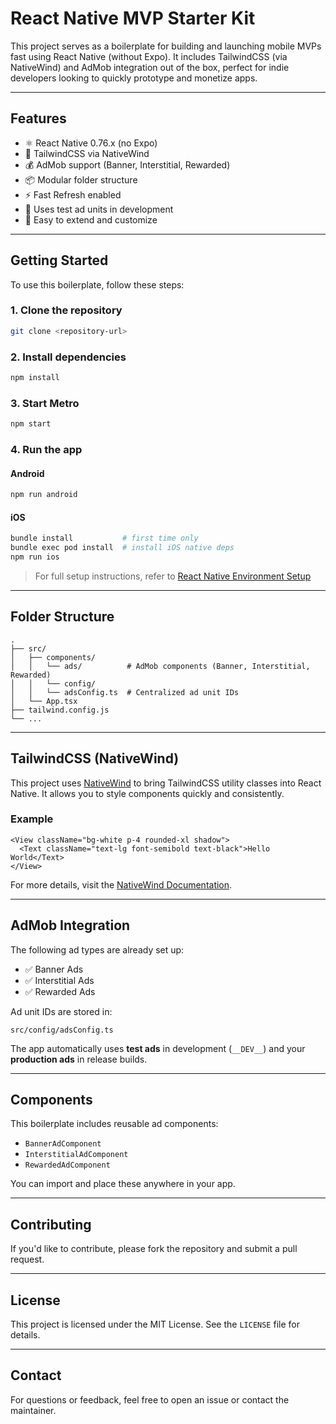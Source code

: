 # React Native MVP Starter Kit

This project serves as a boilerplate for building and launching mobile MVPs fast using React Native (without Expo). It includes TailwindCSS (via NativeWind) and AdMob integration out of the box, perfect for indie developers looking to quickly prototype and monetize apps.

---

## Features

- ⚛️ React Native 0.76.x (no Expo)
- 🎨 TailwindCSS via NativeWind
- 💰 AdMob support (Banner, Interstitial, Rewarded)
- 📦 Modular folder structure
- ⚡ Fast Refresh enabled
- 🧪 Uses test ad units in development
- 🧼 Easy to extend and customize

---

## Getting Started

To use this boilerplate, follow these steps:

### 1. Clone the repository

```bash
git clone <repository-url>
```

### 2. Install dependencies

```bash
npm install
```

### 3. Start Metro

```bash
npm start
```

### 4. Run the app

#### Android

```bash
npm run android
```

#### iOS

```bash
bundle install           # first time only
bundle exec pod install  # install iOS native deps
npm run ios
```

> For full setup instructions, refer to [React Native Environment Setup](https://reactnative.dev/docs/environment-setup)

---

## Folder Structure

```
.
├── src/
│   ├── components/
│   │   └── ads/          # AdMob components (Banner, Interstitial, Rewarded)
│   │   └── config/
│   │   └── adsConfig.ts  # Centralized ad unit IDs
│   └── App.tsx
├── tailwind.config.js
└── ...
```

---

## TailwindCSS (NativeWind)

This project uses [NativeWind](https://nativewind.dev/) to bring TailwindCSS utility classes into React Native. It allows you to style components quickly and consistently.

### Example

```tsx
<View className="bg-white p-4 rounded-xl shadow">
  <Text className="text-lg font-semibold text-black">Hello World</Text>
</View>
```

For more details, visit the [NativeWind Documentation](https://nativewind.dev/docs/installation).

---

## AdMob Integration

The following ad types are already set up:

* ✅ Banner Ads
* ✅ Interstitial Ads
* ✅ Rewarded Ads

Ad unit IDs are stored in:

```
src/config/adsConfig.ts
```

The app automatically uses **test ads** in development (`__DEV__`) and your **production ads** in release builds.

---

## Components

This boilerplate includes reusable ad components:

* `BannerAdComponent`
* `InterstitialAdComponent`
* `RewardedAdComponent`

You can import and place these anywhere in your app.

---

## Contributing

If you'd like to contribute, please fork the repository and submit a pull request.

---

## License

This project is licensed under the MIT License. See the `LICENSE` file for details.

---

## Contact

For questions or feedback, feel free to open an issue or contact the maintainer.
